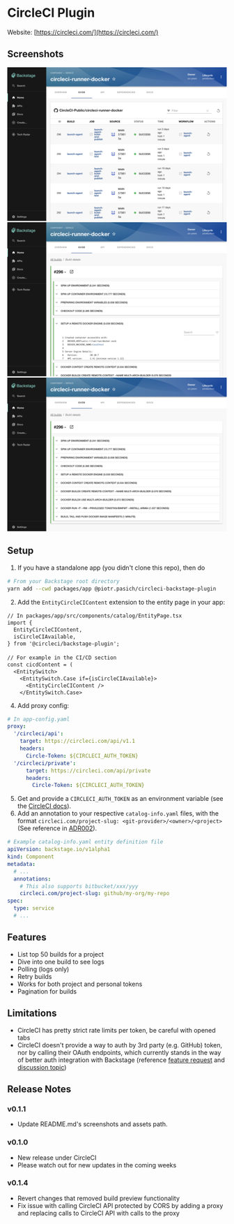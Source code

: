 # CircleCI Plugin

Website: [https://circleci.com/](https://circleci.com/)

## Screenshots

<img src="https://raw.githubusercontent.com/CircleCI-Public/backstage-plugin/main/plugins/circleci/src/assets/screenshot-pipeline-list.png" />
<img src="https://raw.githubusercontent.com/CircleCI-Public/backstage-plugin/main/plugins/circleci/src/assets/screenshot-build-details.png" />
<img src="https://raw.githubusercontent.com/CircleCI-Public/backstage-plugin/main/plugins/circleci/src/assets/screenshot-build-steps.png" />

## Setup

1. If you have a standalone app (you didn't clone this repo), then do

```bash
# From your Backstage root directory
yarn add --cwd packages/app @piotr.pasich/circleci-backstage-plugin
```

2. Add the `EntityCircleCIContent` extension to the entity page in your app:

```tsx
// In packages/app/src/components/catalog/EntityPage.tsx
import {
  EntityCircleCIContent,
  isCircleCIAvailable,
} from '@circleci/backstage-plugin';

// For example in the CI/CD section
const cicdContent = (
  <EntitySwitch>
    <EntitySwitch.Case if={isCircleCIAvailable}>
      <EntityCircleCIContent />
    </EntitySwitch.Case>
```

4. Add proxy config:

```yaml
# In app-config.yaml
proxy:
  '/circleci/api':
    target: https://circleci.com/api/v1.1
    headers:
      Circle-Token: ${CIRCLECI_AUTH_TOKEN}
  '/circleci/private':
      target: https://circleci.com/api/private
      headers:
        Circle-Token: ${CIRCLECI_AUTH_TOKEN}
```

5. Get and provide a `CIRCLECI_AUTH_TOKEN` as an environment variable (see the [CircleCI docs](https://circleci.com/docs/api/#add-an-api-token)).
6. Add an annotation to your respective `catalog-info.yaml` files, with the format `circleci.com/project-slug: <git-provider>/<owner>/<project>` (See reference in [ADR002](https://backstage.io/docs/architecture-decisions/adrs-adr002#format)).

```yaml
# Example catalog-info.yaml entity definition file
apiVersion: backstage.io/v1alpha1
kind: Component
metadata:
  # ...
  annotations:
    # This also supports bitbucket/xxx/yyy
    circleci.com/project-slug: github/my-org/my-repo
spec:
  type: service
  # ...
```

## Features

- List top 50 builds for a project
- Dive into one build to see logs
- Polling (logs only)
- Retry builds
- Works for both project and personal tokens
- Pagination for builds

## Limitations

- CircleCI has pretty strict rate limits per token, be careful with opened tabs
- CircleCI doesn't provide a way to auth by 3rd party (e.g. GitHub) token, nor by calling their OAuth endpoints, which currently stands in the way of better auth integration with Backstage (reference [feature request](https://ideas.circleci.com/api-feature-requests/p/allow-circleci-api-calls-using-github-auth) and [discussion topic](https://discuss.circleci.com/t/circleci-api-authorization-with-github-token/5356))

## Release Notes

### v0.1.1

- Update README.md's screenshots and assets path.

### v0.1.0

- New release under CircleCI
- Please watch out for new updates in the coming weeks


### v0.1.4

- Revert changes that removed build preview functionality
- Fix issue with calling CircleCI API protected by CORS by adding a proxy and replacing calls to CircleCI API with calls to the proxy
